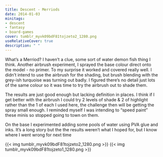 ```yaml
---
title: Descent - Merriods
date: 2014-01-03
minitags: 
- descent
- fantasy
- board-games
cover: tumblr_myvk09bdF81tojzeto2_1280.png
useRelativeCover: true
description: " "
---
```


What’s a Merriod? I haven’t a clue, some sort of water demon fish thing I think. Another airbrush experiment, I sprayed the base colour direct onto the model - no primer. To my surprise it worked and covered really well. I didn’t intend to use the airbrush for the shading, but brush blending with the grey-ish turquoise was turning out badly. I figured there’s no detail just lots of the same colour so it was time to try the airbrush out to shade them. 

The results are just good enough but lacking definition in places. I think if I get better with the airbrush I could try 2 levels of shade & 2 of highlight rather than the 1 of each I used here, the challenge then will be getting the spray small enough. I reminded myself I was intending to “speed paint” these minis so stopped going to town on them.

On the base I experimented adding some pools of water using PVA glue and inks. It’s a long story but the the results weren’t what I hoped for, but I know where I went wrong for next time

{{< img tumblr_myvk09bdF81tojzeto2_1280.png >}} 
{{< img tumblr_myvk09bdF81tojzeto1_1280.png >}} 